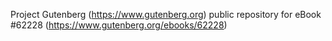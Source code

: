 Project Gutenberg (https://www.gutenberg.org) public repository for
eBook #62228 (https://www.gutenberg.org/ebooks/62228)
